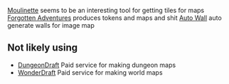 
[Moulinette](https://www.moulinette.cloud/) seems to be an interesting tool for getting tiles for maps
[Forgotten Adventures](https://www.forgotten-adventures.net/) produces tokens and maps and shit
[Auto Wall](https://github.com/ThreeHats/auto-wall) auto generate walls for image map




## Not likely using
- [DungeonDraft](https://dungeondraft.net/#Purchase) Paid service for making dungeon maps
- [WonderDraft](https://www.wonderdraft.net/) Paid service for making world maps